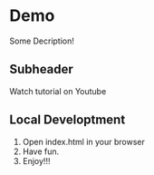 # Demo

Some Decription!

## Subheader

Watch tutorial on Youtube

## Local Developtment

1. Open index.html in your browser
2. Have fun.
3. Enjoy!!!